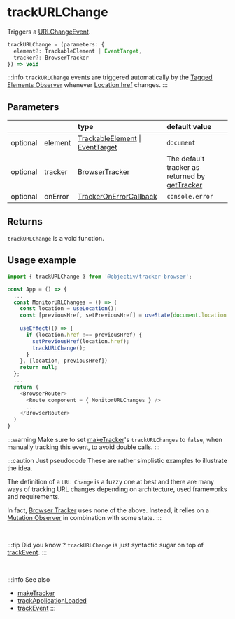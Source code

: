 # trackURLChange

Triggers a [URLChangeEvent](/taxonomy/events/URLChangeEvent.md).

```typescript
trackURLChange = (parameters: {
  element?: TrackableElement | EventTarget,
  tracker?: BrowserTracker
}) => void
```

:::info
`trackURLChange` events are triggered automatically by the [Tagged Elements Observer](/tracking/core-concepts/trackers.md#tagged-elements-observer) whenever [Location.href](https://developer.mozilla.org/en-US/docs/Web/API/Location/href) changes.
:::

## Parameters
|          |         | type                                                                                                                                                     | default value
| :-:      | :--     | :--                                                                                                                                                      | :--           
| optional | element | [TrackableElement](/tracking/core-concepts/tagging.md#taggable-elements) \| [EventTarget](https://developer.mozilla.org/en-US/docs/Web/API/EventTarget) | `document`
| optional | tracker | [BrowserTracker](/tracking/api-reference/globals/BrowserTracker.md)                                                                                      | The default tracker as returned by [getTracker](/TODO)
| optional | onError | [TrackerOnErrorCallback](/tracking/api-reference/globals/TrackerOnErrorCallback.md)                                                                      | `console.error`

## Returns
`trackURLChange` is a void function.

## Usage example

```typescript jsx
import { trackURLChange } from '@objectiv/tracker-browser';
```

```typescript
const App = () => {
  ...
  const MonitorURLChanges = () => {
    const location = useLocation();
    const [previousHref, setPreviousHref] = useState(document.location.href);
    
    useEffect(() => {
      if (location.href !== previousHref) {
        setPreviousHref(location.href);
        trackURLChange();
      }
    }, [location, previousHref])
    return null;
  };
  ...
  return (
    <BrowserRouter>
      <Route component = { MonitorURLChanges } />
      ...
    </BrowserRouter>
  )
}
```

:::warning
Make sure to set [makeTracker](/tracking/api-reference/globals/makeTracker.md)'s `trackURLChanges` to `false`, when manually tracking this event, to avoid double calls.
:::

:::caution Just pseudocode
These are rather simplistic examples to illustrate the idea.  

The definition of a `URL Change` is a fuzzy one at best and there are many ways of tracking URL changes depending on architecture, used frameworks and requirements. 

In fact, [Browser Tracker](/tracking/core-concepts/trackers.md#browser-tracker) uses none of the above. Instead, it relies on a [Mutation Observer](https://developer.mozilla.org/en-US/docs/Web/API/MutationObserver) in combination with some state. 
:::

<br />

:::tip Did you know ?
`trackURLChange` is just syntactic sugar on top of [trackEvent](/tracking/api-reference/low-level/trackEvent.md).
:::

<br />

:::info See also
- [makeTracker](/tracking/api-reference/globals/makeTracker.md)
- [trackApplicationLoaded](/tracking/api-reference/eventTrackers/trackApplicationLoaded.md)
- [trackEvent](/tracking/api-reference/low-level/trackEvent.md)
:::
